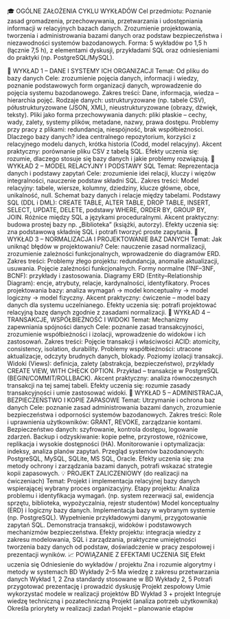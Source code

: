 🎓 OGÓLNE ZAŁOŻENIA CYKLU WYKŁADÓW
Cel przedmiotu:
Poznanie zasad gromadzenia, przechowywania, przetwarzania i udostępniania informacji w relacyjnych bazach danych. Zrozumienie projektowania, tworzenia i administrowania bazami danych oraz podstaw bezpieczeństwa i niezawodności systemów bazodanowych.
Forma:
5 wykładów po 1,5 h (łącznie 7,5 h), z elementami dyskusji, przykładami SQL oraz odniesieniami do praktyki (np. PostgreSQL/MySQL).


📘 WYKŁAD 1 – DANE I SYSTEMY ICH ORGANIZACJI
Temat: Od pliku do bazy danych
Cele:
zrozumienie pojęcia danych, informacji i wiedzy,
poznanie podstawowych form organizacji danych,
wprowadzenie do pojęcia systemu bazodanowego.
Zakres treści:
Dane, informacja, wiedza – hierarchia pojęć.
Rodzaje danych:
ustrukturyzowane (np. tabele CSV),
półustrukturyzowane (JSON, XML),
nieustrukturyzowane (obrazy, dźwięk, teksty).
Pliki jako forma przechowywania danych:
pliki płaskie – cechy, wady, zalety,
systemy plików, metadane, nazwy, prawa dostępu.
Problemy przy pracy z plikami:
redundancja, niespójność, brak współbieżności.
Dlaczego bazy danych?
idea centralnego repozytorium,
korzyści z relacyjnego modelu danych,
krótka historia (Codd, model relacyjny).
Akcent praktyczny: porównanie pliku CSV z tabelą SQL.
Efekty uczenia się: rozumie, dlaczego stosuje się bazy danych i jakie problemy rozwiązują.
📗 WYKŁAD 2 – MODEL RELACYJNY I PODSTAWY SQL
Temat: Reprezentacja danych i podstawy zapytań
Cele:
zrozumienie idei relacji, kluczy i więzów integralności,
nauczenie podstaw składni SQL.
Zakres treści:
Model relacyjny:
tabele, wiersze, kolumny, dziedziny,
klucze główne, obce, unikalność, null.
Schemat bazy danych i relacje między tabelami.
Podstawy SQL (DDL i DML):
CREATE TABLE, ALTER TABLE, DROP TABLE,
INSERT, SELECT, UPDATE, DELETE,
podstawy WHERE, ORDER BY, GROUP BY, JOIN.
Różnice między SQL a językami proceduralnymi.
Akcent praktyczny: budowa prostej bazy np. „Biblioteka” (książki, autorzy).
Efekty uczenia się: zna podstawową składnię SQL i potrafi tworzyć proste zapytania.
📙 WYKŁAD 3 – NORMALIZACJA I PROJEKTOWANIE BAZ DANYCH
Temat: Jak uniknąć błędów w projektowaniu?
Cele:
nauczenie zasad normalizacji,
zrozumienie zależności funkcjonalnych,
wprowadzenie do diagramów ERD.
Zakres treści:
Problemy złego projektu: redundancja, anomalie aktualizacji, usuwania.
Pojęcie zależności funkcjonalnych.
Formy normalne (1NF–3NF, BCNF): przykłady i zastosowania.
Diagramy ERD (Entity–Relationship Diagram):
encje, atrybuty, relacje, kardynalności, identyfikatory.
Proces projektowania bazy:
analiza wymagań → model konceptualny → model logiczny → model fizyczny.
Akcent praktyczny: ćwiczenie – model bazy danych dla systemu uczelnianego.
Efekty uczenia się: potrafi projektować relacyjną bazę danych zgodnie z zasadami normalizacji.
📒 WYKŁAD 4 – TRANSAKCJE, WSPÓŁBIEŻNOŚĆ I WIDOKI
Temat: Mechanizmy zapewniania spójności danych
Cele:
poznanie zasad transakcyjności,
zrozumienie współbieżności i izolacji,
wprowadzenie do widoków i ich zastosowań.
Zakres treści:
Pojęcie transakcji i właściwości ACID:
atomicity, consistency, isolation, durability.
Problemy współbieżności:
utracone aktualizacje, odczyty brudnych danych, blokady.
Poziomy izolacji transakcji.
Widoki (Views):
definicja, zalety (abstrakcja, bezpieczeństwo),
przykłady CREATE VIEW, WITH CHECK OPTION.
Przykład – transakcje w PostgreSQL (BEGIN/COMMIT/ROLLBACK).
Akcent praktyczny: analiza równoczesnych transakcji na tej samej tabeli.
Efekty uczenia się: rozumie zasady transakcyjności i umie zastosować widoki.
📕 WYKŁAD 5 – ADMINISTRACJA, BEZPIECZEŃSTWO I KOPIE ZAPASOWE
Temat: Utrzymanie i ochrona baz danych
Cele:
poznanie zasad administrowania bazami danych,
zrozumienie bezpieczeństwa i odporności systemów bazodanowych.
Zakres treści:
Role i uprawnienia użytkowników:
GRANT, REVOKE, zarządzanie kontami.
Bezpieczeństwo danych:
szyfrowanie, kontrola dostępu, logowanie zdarzeń.
Backup i odzyskiwanie:
kopie pełne, przyrostowe, różnicowe,
replikacja i wysokie dostępności (HA).
Monitorowanie i optymalizacja:
indeksy, analiza planów zapytań.
Przegląd systemów bazodanowych:
PostgreSQL, MySQL, SQLite, MS SQL, Oracle.
Efekty uczenia się: zna metody ochrony i zarządzania bazami danych, potrafi wskazać strategie kopii zapasowych.
💡 PROJEKT ZALICZENIOWY (do realizacji na ćwiczeniach)
Temat:
Projekt i implementacja relacyjnej bazy danych wspierającej wybrany proces organizacyjny.
Etapy projektu:
Analiza problemu i identyfikacja wymagań.
(np. system rezerwacji sal, ewidencja sprzętu, biblioteka, wypożyczalnia, rejestr studentów)
Model konceptualny (ERD) i logiczny bazy danych.
Implementacja bazy w wybranym systemie (np. PostgreSQL).
Wypełnienie przykładowymi danymi, przygotowanie zapytań SQL.
Demonstracja transakcji, widoków i podstawowych mechanizmów bezpieczeństwa.
Efekty projektu:
integracja wiedzy z zakresu modelowania, SQL i zarządzania,
praktyczne umiejętności tworzenia bazy danych od podstaw,
doświadczenie w pracy zespołowej i prezentacji wyników.
📈 POWIĄZANIE Z EFEKTAMI UCZENIA SIĘ
Efekt uczenia się	Odniesienie do wykładów / projektu
Zna i rozumie algorytmy i metody w systemach BD	Wykłady 2–5
Ma wiedzę z zakresu przetwarzania danych	Wykład 1, 2
Zna standardy stosowane w BD	Wykłady 2, 5
Potrafi przygotować prezentację i prowadzić dyskusję	Projekt zespołowy
Umie wykorzystać modele w realizacji projektów BD	Wykład 3 + projekt
Integruje wiedzę techniczną i pozatechniczną	Projekt (analiza potrzeb użytkownika)
Określa priorytety w realizacji zadań	Projekt – planowanie etapów